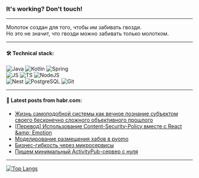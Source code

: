 ### It's working? Don't touch!

---
Молоток создан для того, чтобы им забивать гвозди. <br>
Но это не значит, что гвозди можно забивать только молотком.

---

#### 🛠️ Technical stack:

![Java](https://img.shields.io/badge/Java-informational?logo=Oracle&style=flat&logoColor=white&color=FF4500)
![Kotlin](https://img.shields.io/badge/Kotlin-informational?logo=Kotlin&style=flat&logoColor=white&color=774D97)
![Spring](https://img.shields.io/badge/SpringBoot-informational?logo=SpringBoot&style=flat&logoColor=white&color=6DB33F) <br>
![JS](https://img.shields.io/badge/JS-informational?logo=javaScript&style=flat&logoColor=black&color=F7Df1E)
![TS](https://img.shields.io/badge/TypeScript-informational?logo=typeScript&style=flat&logoColor=black&color=0667A8)
![NodeJS](https://img.shields.io/badge/NodeJS-informational?logo=node.js&style=flat&logoColor=white&color=70A760) <br>
![Nest](https://img.shields.io/badge/NestJS-informational?logo=NestJS&style=flat&logoColor=white&color=E0234E)
![PostgreSQL](https://img.shields.io/badge/PostgreSQL-informational?logo=PostgreSQL&style=flat&logoColor=white&color=DAA520)
![Git](https://img.shields.io/badge/Git-informational?logo=git&style=flat&logoColor=white&color=778899)

___

#### 💬 Latest posts from habr.com:

<!-- BLOG-POST-LIST:START -->
- [Жизнь самоподобной системы как вечное познание субъектом своего бесконечно сложного объективного прошлого](https://habr.com/ru/articles/772138/?utm_source=habrahabr&utm_medium=rss&utm_campaign=772138)
- [[Перевод] Использование Content-Security-Policy вместе с React &amp;amp; Emotion](https://habr.com/ru/articles/772100/?utm_source=habrahabr&utm_medium=rss&utm_campaign=772100)
- [Моделирование размещения хабов в pyomo](https://habr.com/ru/articles/772012/?utm_source=habrahabr&utm_medium=rss&utm_campaign=772012)
- [Бизнес-гибкость через микросервисы](https://habr.com/ru/articles/772078/?utm_source=habrahabr&utm_medium=rss&utm_campaign=772078)
- [Пишем минимальный ActivityPub-сервер с нуля](https://habr.com/ru/articles/702724/?utm_source=habrahabr&utm_medium=rss&utm_campaign=702724)
<!-- BLOG-POST-LIST:END -->

---
[![Top Langs](https://github-readme-stats-git-master-advtsetting-gmailcom.vercel.app/api/top-langs/?username=zloylis&langs_count=10&hide_title=false&title_color=e6edf3&size_weight=0.5&count_weight=0.5&layout=compact&hide_border=true&theme=dracula)](https://github.com/zloylis)

<!-- ![GitHub stats](https://github-readme-stats-git-master-advtsetting-gmailcom.vercel.app/api?username=zloylis&show_icons=true&hide_border=true&theme=dracula&hide_title=true&include_all_commits=true&count_private=true&hide=contribs&hide_rank=true) -->
